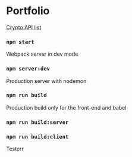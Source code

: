 # Portfolio

[Crypto API list](https://www.chainbits.com/tools-and-platforms/best-crypto-data-api/)

### `npm start`
Webpack server in dev mode

### `npm server:dev`
Production server with nodemon

### `npm run build`
Production build only for the front-end and babel

### `npm run build:server`
### `npm run build:client`
Testerr
